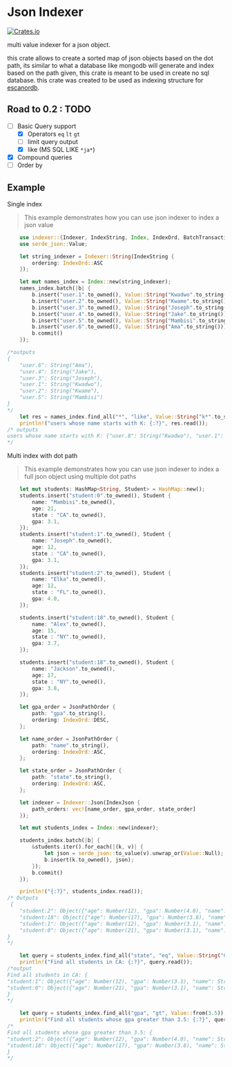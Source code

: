 # Json Indexer
[![Crates.io](https://img.shields.io/crates/v/indexer)](https://crates.io/crates/indexer)

multi value indexer for a json object.

this crate allows to create a sorted map of json objects based on the dot path, its similar to what a database like mongodb
will generate and index based on the path given, this crate is meant to be used in create no sql database. this crate was 
created to be used as indexing structure for [escanordb](https://github.com/mambisi/escanor).

## Road to 0.2 :  TODO
- [ ] Basic Query support
    - [X] Operators  `eq`  `lt` `gt` 
    - [ ] limit query output
    - [X] like (MS SQL LIKE `*ja*`)
- [X] Compound queries
- [ ] Order by

## Example

Single index

> This example demonstrates how you can use json indexer to index a json value
```rust
    use indexer::{Indexer, IndexString, Index, IndexOrd, BatchTransaction};
    use serde_json::Value;

    let string_indexer = Indexer::String(IndexString {
        ordering: IndexOrd::ASC
    });

    let mut names_index = Index::new(string_indexer);
    names_index.batch(|b| {
        b.insert("user.1".to_owned(), Value::String("Kwadwo".to_string()));
        b.insert("user.2".to_owned(), Value::String("Kwame".to_string()));
        b.insert("user.3".to_owned(), Value::String("Joseph".to_string()));
        b.insert("user.4".to_owned(), Value::String("Jake".to_string()));
        b.insert("user.5".to_owned(), Value::String("Mambisi".to_string()));
        b.insert("user.6".to_owned(), Value::String("Ama".to_string()));
        b.commit()
    });

/*outputs
{
    "user.6": String("Ama"),
    "user.4": String("Jake"),
    "user.3": String("Joseph"),
    "user.1": String("Kwadwo"),
    "user.2": String("Kwame"),
    "user.5": String("Mambisi")
}
*/
    let res = names_index.find_all("*", "like", Value::String("k*".to_string()));
    println!("users whose name starts with K: {:?}", res.read());
/* outputs
users whose name starts with K: {"user.8": String("Kwadwo"), "user.1": String("Kwadwo"), "user.2": String("Kwame")}
*/
```

Multi index with dot path
> This example demonstrates how you can use json indexer to index a full json object using multiple dot paths
```rust
    let mut students: HashMap<String, Student> = HashMap::new();
    students.insert("student:0".to_owned(), Student {
        name: "Mambisi".to_owned(),
        age: 21,
        state : "CA".to_owned(),
        gpa: 3.1,
    });
    students.insert("student:1".to_owned(), Student {
        name: "Joseph".to_owned(),
        age: 12,
        state : "CA".to_owned(),
        gpa: 3.1,
    });
    students.insert("student:2".to_owned(), Student {
        name: "Elka".to_owned(),
        age: 12,
        state : "FL".to_owned(),
        gpa: 4.0,
    });

    students.insert("student:18".to_owned(), Student {
        name: "Alex".to_owned(),
        age: 15,
        state : "NY".to_owned(),
        gpa: 3.7,
    });

    students.insert("student:18".to_owned(), Student {
        name: "Jackson".to_owned(),
        age: 17,
        state : "NY".to_owned(),
        gpa: 3.8,
    });

    let gpa_order = JsonPathOrder {
        path: "gpa".to_string(),
        ordering: IndexOrd::DESC,
    };

    let name_order = JsonPathOrder {
        path: "name".to_string(),
        ordering: IndexOrd::ASC,
    };

    let state_order = JsonPathOrder {
        path: "state".to_string(),
        ordering: IndexOrd::ASC,
    };

    let indexer = Indexer::Json(IndexJson {
        path_orders: vec![name_order, gpa_order, state_order]
    });

    let mut students_index = Index::new(indexer);

    students_index.batch(|b| {
        &students.iter().for_each(|(k, v)| {
            let json = serde_json::to_value(v).unwrap_or(Value::Null);
            b.insert(k.to_owned(), json);
        });
        b.commit()
    });

    println!("{:?}", students_index.read());
/* Outputs
 {
    "student:2": Object({"age": Number(12), "gpa": Number(4.0), "name": String("Elka"), "state": String("FL")}),
    "student:18": Object({"age": Number(17), "gpa": Number(3.8), "name": String("Jackson"), "state": String("NY")}),
    "student:1": Object({"age": Number(12), "gpa": Number(3.1), "name": String("Joseph"), "state": String("CA")}),
    "student:0": Object({"age": Number(21), "gpa": Number(3.1), "name": String("Mambisi"), "state": String("CA")})
}
*/

    let query = students_index.find_all("state", "eq", Value::String("CA".to_string()));
    println!("Find all students in CA: {:?}", query.read());
/*output
Find all students in CA: {
"student:1": Object({"age": Number(12), "gpa": Number(3.1), "name": String("Joseph"), "state": String("CA")}),
"student:0": Object({"age": Number(21), "gpa": Number(3.1), "name": String("Mambisi"), "state": String("CA")})
}
*/

    let query = students_index.find_all("gpa", "gt", Value::from(3.5));
    println!("Find all students whose gpa greater than 3.5: {:?}", query.read());
/*
Find all students whose gpa greater than 3.5: {
"student:2": Object({"age": Number(12), "gpa": Number(4.0), "name": String("Elka"), "state": String("FL")}),
"student:18": Object({"age": Number(17), "gpa": Number(3.8), "name": String("Jackson"), "state": String("NY")})
}
*/
```